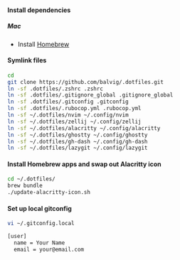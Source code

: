 #### Install dependencies

##### Mac
- Install [Homebrew](https://brew.sh/)

#### Symlink files

```bash
cd
git clone https://github.com/balvig/.dotfiles.git
ln -sf .dotfiles/.zshrc .zshrc
ln -sf .dotfiles/.gitignore_global .gitignore_global
ln -sf .dotfiles/.gitconfig .gitconfig
ln -sf .dotfiles/.rubocop.yml .rubocop.yml
ln -sf ~/.dotfiles/nvim ~/.config/nvim
ln -sf ~/.dotfiles/zellij ~/.config/zellij
ln -sf ~/.dotfiles/alacritty ~/.config/alacritty
ln -sf ~/.dotfiles/ghostty ~/.config/ghostty
ln -sf ~/.dotfiles/gh-dash ~/.config/gh-dash
ln -sf ~/.dotfiles/lazygit ~/.config/lazygit
```

#### Install Homebrew apps and swap out Alacritty icon

```bash
cd ~/.dotfiles/
brew bundle
./update-alacritty-icon.sh
```

#### Set up local gitconfig

```bash
vi ~/.gitconfig.local

[user]
  name = Your Name
  email = your@email.com
```
